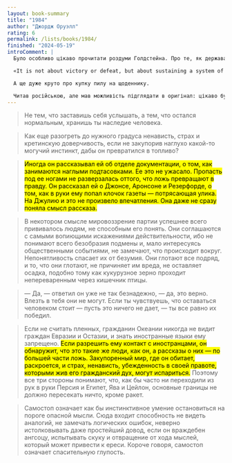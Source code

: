 ```yaml
---
layout: book-summary
title: "1984"
author: "Джордж Оруэлл"
rating: 6
permalink: /lists/books/1984/
finished: "2024-05-19"
introComment: |
  Було особливо цікаво прочитати роздуми Голдстейна. Про те, як держава може бути зацікавлена вести війну, і про те, як в інтересах держави може бути виробляти те, що буде швидко знищуватись.

  «It is not about victory or defeat, but about sustaining a system of control and oppression. War ensures that society remains stratified, resources are consumed without improving living conditions, and the populace remains focused on an external enemy rather than the internal dynamics of power and control».

  А ще дуже круто про купку пилу на щоденнику.

  Читав російською, але мав можливість підглядати в оригінал: цікаво було дізнатися, як звучить _Newspeak._ Minitrue, Minipax, Miniluv, Miniplenty — лайк.
---
```


> Не тем, что заставишь себя услышать, а тем, что остался нормальным, хранишь ты наследие человека.

> Как еще разогреть до нужного градуса ненависть, страх и кретинскую доверчивость, если не закупорив наглухо какой-то могучий инстинкт, дабы он превратился в топливо?

> <mark>Иногда он рассказывал ей об отделе документации, о том, как занимаются наглыми подтасовками. Ее это не ужасало. Пропасть под ее ногами не разверзалась оттого, что ложь превращают в правду. Он рассказал ей о Джонсе, Аронсоне и Резерфорде, о том, как в руки ему попал клочок газеты — потрясающая улика. На Джулию и это не произвело впечатления. Она даже не сразу поняла смысл рассказа.</mark>

> В некотором смысле мировоззрение партии успешнее всего прививалось людям, не способным его понять. Они соглашаются с самыми вопиющими искажениями действительности, ибо не понимают всего безобразия подмены и, мало интересуясь общественными событиями, не замечают, что происходит вокруг. Непонятливость спасает их от безумия. Они глотают все подряд, и то, что они глотают, не причиняет им вреда, не оставляет осадка, подобно тому как кукурузное зерно проходит непереваренным через кишечник птицы.

> — Да, — ответил он уже не так безнадежно, — да, это верно. Влезть в тебя они не могут. Если ты чувствуешь, что оставаться человеком стоит — пусть это ничего не дает, — ты все равно их победил.

> Если не считать пленных, гражданин Океании никогда не видит граждан Евразии и Остазии, и знать иностранные языки ему запрещено. <mark>Если разрешить ему контакт с иностранцами, он обнаружит, что это такие же люди, как он, а рассказы о них — по большей части ложь. Закупоренный мир, где он обитает, раскроется, и страх, ненависть, убежденность в своей правоте, которыми жив его гражданский дух, могут испариться.</mark> Поэтому все три стороны понимают, что, как бы часто ни переходили из рук в руки Персия и Египет, Ява и Цейлон, основные границы не должно пересекать ничто, кроме ракет.

> Самостоп означает как бы инстинктивное умение остановиться на пороге опасной мысли. Сюда входит способность не видеть аналогий, не замечать логических ошибок, неверно истолковывать даже простейший довод, если он враждебен ангсоцу, испытывать скуку и отвращение от хода мыслей, который может привести к ереси. Короче говоря, самостоп означает спасительную глупость.
